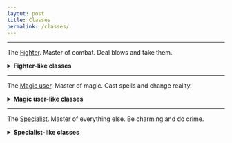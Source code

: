 ```yaml
---
layout: post
title: Classes
permalink: /classes/
---
```


***

The <a href="{{ site.baseurl }}/classes/fighter">Fighter</a>. Master of combat. Deal blows and take them.

<details markdown="1">
<summary><b>Fighter-like classes</b></summary>
*  The <a href="{{ site.baseurl }}/classes/veteran">Veteran</a>. Collect Scars and be grumpy.
*  The <a href="{{ site.baseurl }}/classes/knight-errant">Knight Errant</a>. Challenge fools and suffer none.
*  The <a href="{{ site.baseurl }}/classes/champion">Champion</a>. Chosen by god.
*  The <a href="{{ site.baseurl }}/classes/dwarf">Dwarf</a>. Stout and beardy.
*  The <a href="{{ site.baseurl }}/classes/thug">Thug</a>. Stick those hands up.
*  The <a href="{{ site.baseurl }}/classes/mouser">Mouser</a>. It's not the size that counts.

</details>

***

The <a href="{{ site.baseurl }}/classes/magic-user">Magic user</a>. Master of magic. Cast spells and change reality.

<details markdown="1">
<summary><b>Magic user-like classes</b></summary>
*  The <a href="{{ site.baseurl }}/classes/scion">Scion</a>. Enact god's will.
*  The <a href="{{ site.baseurl }}/classes/bloatmage">Bloatmage</a>. Be fat and be powerful.
*  The <a href="{{ site.baseurl }}/classes/sorcerer">Sorcerer</a>. Be a god or die trying.
*  The <a href="{{ site.baseurl }}/classes/elf">Elf</a>. Tragically better than everyone else.

</details>

***

The <a href="{{ site.baseurl }}/classes/specialist">Specialist</a>. Master of everything else. Be charming and do crime.

<details markdown="1">
<summary><b>Specialist-like classes</b></summary>
*  The <a href="{{ site.baseurl }}/classes/assassin">Assassin</a>. Investigate people and murder them.
*  The <a href="{{ site.baseurl }}/classes/burglar">Burglar</a>. Crash into buildings and take stuff.
*  The <a href="{{ site.baseurl }}/classes/wandering-sage">Wandering Sage</a>. Know things, discover more.
*  The <a href="{{ site.baseurl }}/classes/gnome">Gnome</a>. Be small and mischievous.
*  The <a href="{{ site.baseurl }}/classes/outback-ranger">Outback Ranger</a>. Adapt. Survive. Overcome.
*  The <a href="{{ site.baseurl }}/classes/gaggle-of-goblins">Gaggle of Goblins</a>. Green, mean, and severely maladapted.


</details>
